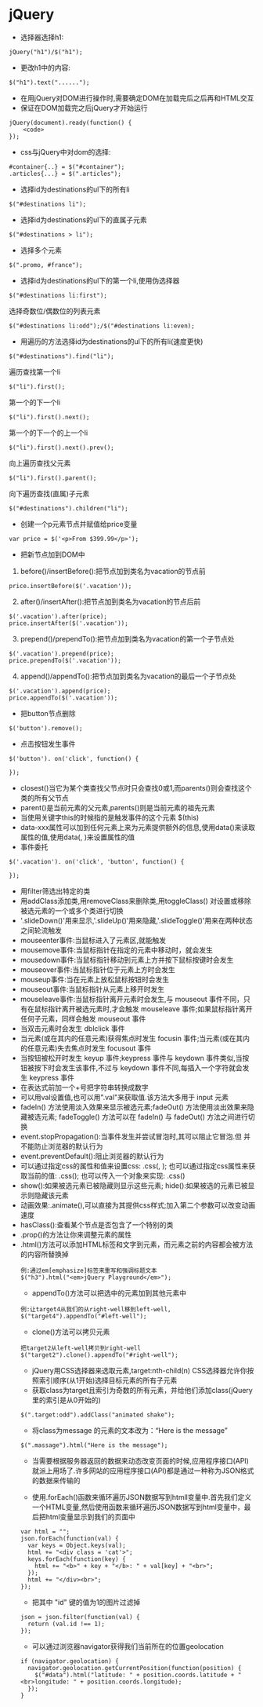 # jQuery
- 选择器选择h1:
```
jQuery("h1")/$("h1");
```

- 更改h1中的内容:
```
$("h1").text("......");
```

- 在用jQuery对DOM进行操作时,需要确定DOM在加载完后之后再和HTML交互
- 保证在DOM加载完之后jQuery才开始运行
```
jQuery(document).ready(function() {
    <code>
});
```
- css与jQuery中对dom的选择: 
```
#container{..} = $("#container");
.articles{...} = $(".articles");
```
- 选择id为destinations的ul下的所有li

```
$("#destinations li");
```

- 选择id为destinations的ul下的直属子元素

```
$("#destinations > li");
```
- 选择多个元素
```
$(".promo, #france");
```
- 选择id为destinations的ul下的第一个li,使用伪选择器

```
$("#destinations li:first");
```
  选择奇数位/偶数位的列表元素
```
$("#destinations li:odd");/$("#destinations li:even);
```
- 用遍历的方法选择id为destinations的ul下的所有li(速度更快)

```
$("#destinations").find("li");
```
遍历查找第一个li
```
$("li").first();
```
第一个的下一个li
```
$("li").first().next();
```
第一个的下一个的上一个li
```
$("li").first().next().prev();
```
向上遍历查找父元素

```
$("li").first().parent();
```
向下遍历查找(直属)子元素
```
$("#destinations").children("li");
```
- 创建一个p元素节点并赋值给price变量
```
var price = $('<p>From $399.99</p>');
```
- 把新节点加到DOM中
1. before()/insertBefore():把节点加到类名为vacation的节点前
```
price.insertBefore($('.vacation'));
```
2. after()/insertAfter():把节点加到类名为vacation的节点后前
```
$('.vacation').after(price);
price.insertAfter($('.vacation'));
```
3. prepend()/prependTo():把节点加到类名为vacation的第一个子节点处

```
$('.vacation').prepend(price);
price.prependTo($('.vacation'));
```

4. append()/appendTo():把节点加到类名为vacation的最后一个子节点处
```
$('.vacation').append(price);
price.appendTo($('.vacation'));
```
- 把button节点删除
```
$('button').remove();
```
- 点击按钮发生事件
```
$('button'). on('click', function() {
    
});
```
- closest()当它为某个类查找父节点时只会查找0或1,而parents()则会查找这个类的所有父节点
- parent()是当前元素的父元素,parents()则是当前元素的祖先元素
- 当使用关键字this的时候指的是触发事件的这个元素 $(this)
- data-xxx属性可以加到任何元素上来为元素提供额外的信息,使用data(<name>)来读取属性的值,使用data(<name>, <value>)来设置属性的值
- 事件委托
```
$('.vacation'). on('click', 'button', function() {
    
});
```
- 用filter筛选出特定的类
- 用addClass添加类,用removeClass来删除类,用toggleClass() 对设置或移除被选元素的一个或多个类进行切换
- '.slideDown()'用来显示,'.slideUp()'用来隐藏,'.slideToggle()'用来在两种状态之间轮流触发
- mouseenter事件:当鼠标进入了元素区,就能触发
- mousemove事件:当鼠标指针在指定的元素中移动时，就会发生 
- mousedown事件:当鼠标指针移动到元素上方并按下鼠标按键时会发生
- mouseover事件:当鼠标指针位于元素上方时会发生
- mouseup事件:当在元素上放松鼠标按钮时会发生
- mouseout事件:当鼠标指针从元素上移开时发生
- mouseleave事件:当鼠标指针离开元素时会发生,与 mouseout 事件不同，只有在鼠标指针离开被选元素时,才会触发 mouseleave 事件;如果鼠标指针离开任何子元素，同样会触发 mouseout 事件
- 当双击元素时会发生 dblclick 事件
- 当元素(或在其内的任意元素)获得焦点时发生 focusin 事件;当元素(或在其内的任意元素)失去焦点时发生 focusout 事件
- 当按钮被松开时发生 keyup 事件;keypress 事件与 keydown 事件类似,当按钮被按下时会发生该事件,不过与 keydown 事件不同,每插入一个字符就会发生 keypress 事件
- 在表达式前加一个+号把字符串转换成数字
- 可以用val设置值,也可以用".val"来获取值.该方法大多用于 input 元素
- fadeIn() 方法使用淡入效果来显示被选元素;fadeOut() 方法使用淡出效果来隐藏被选元素; fadeToggle() 方法可以在 fadeIn() 与 fadeOut() 方法之间进行切换
- event.stopPropagation():当事件发生并尝试冒泡时,其可以阻止它冒泡.但 并不能防止浏览器的默认行为
- event.preventDefault():阻止浏览器的默认行为
- 可以通过指定css的属性和值来设置css: .css(<attr>, <value>); 也可以通过指定css属性来获取当前的值: .css(<attr>); 也可以传入一个对象来实现: .css(<object>)
- show():如果被选元素已被隐藏则显示这些元素; hide():如果被选的元素已被显示则隐藏该元素
- 动画效果:.animate(<object>),可以直接为其提供css样式;加入第二个参数可以改变动画速度
- hasClass():查看某个节点是否包含了一个特别的类
- .prop()的方法让你来调整元素的属性
- .html()方法可以添加HTML标签和文字到元素，而元素之前的内容都会被方法的内容所替换掉

```
例:通过em[emphasize]标签来重写和强调标题文本
$("h3").html("<em>jQuery Playground</em>");
```
- appendTo()方法可以把选中的元素加到其他元素中

```
例:让target4从我们的从right-well移到left-well,
$("target4").appendTo("#left-well");
```
- clone()方法可以拷贝元素
```
把target2从left-well拷贝到right-well
$("target2").clone().appendTo("#right-well");
```
- jQuery用CSS选择器来选取元素,target:nth-child(n) CSS选择器允许你按照索引顺序(从1开始)选择目标元素的所有子元素
- 获取class为target且索引为奇数的所有元素，并给他们添加class(jQuery里的索引是从0开始的)
```
$(".target:odd").addClass("animated shake");
```
- 将class为message 的元素的文本改为：“Here is the message”

```
$(".massage").html("Here is the message");
```
- 当需要根据服务器返回的数据来动态改变页面的时候,应用程序接口(API)就派上用场了.许多网站的应用程序接口(API)都是通过一种称为JSON格式的数据来传输的

- 使用.forEach()函数来循环遍历JSON数据写到htmll变量中.首先我们定义一个HTML变量,然后使用函数来循环遍历JSON数据写到html变量中，最后把html变量显示到我们的页面中

```
var html = "";
json.forEach(function(val) {
  var keys = Object.keys(val);
  html += "<div class = 'cat'>";
  keys.forEach(function(key) {
    html += "<b>" + key + "</b>: " + val[key] + "<br>";
  });
  html += "</div><br>";
});
```
- 把其中 "id" 键的值为1的图片过滤掉
```
json = json.filter(function(val) {
  return (val.id !== 1);
});
```
- 可以通过浏览器navigator获得我们当前所在的位置geolocation

```
if (navigator.geolocation) {
  navigator.geolocation.getCurrentPosition(function(position) {
    $("#data").html("latitude: " + position.coords.latitude + "<br>longitude: " + position.coords.longitude);
  });
}
```


